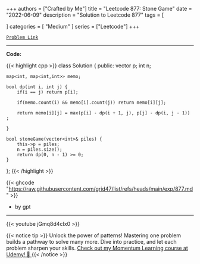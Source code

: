 
+++
authors = ["Crafted by Me"]
title = "Leetcode 877: Stone Game"
date = "2022-06-09"
description = "Solution to Leetcode 877"
tags = [
    
]
categories = [
    "Medium"
]
series = ["Leetcode"]
+++



[`Problem Link`](https://leetcode.com/problems/stone-game/description/)

---

**Code:**

{{< highlight cpp >}}
class Solution {
public:
    vector<int> p;
    int n;
    
    map<int, map<int,int>> memo;
    
    bool dp(int i, int j) {
        if(i == j) return p[i];
        
        if(memo.count(i) && memo[i].count(j)) return memo[i][j];
        
        return memo[i][j] = max(p[i] - dp(i + 1, j), p[j] - dp(i, j - 1)) ;
        
    }
    
    bool stoneGame(vector<int>& piles) {
        this->p = piles;
        n = piles.size();
        return dp(0, n - 1) >= 0;
    }
};
{{< /highlight >}}


{{< ghcode "https://raw.githubusercontent.com/grid47/list/refs/heads/main/exp/877.md" >}}
- by gpt
        
---
{{< youtube jGmq8d4cIx0 >}}

{{< notice tip >}}
Unlock the power of patterns! Mastering one problem builds a pathway to solve many more. Dive into practice, and let each problem sharpen your skills. [Check out my Momentum Learning course at Udemy! 🚀 ](https://www.udemy.com/course/algorithms-and-data-structures-in-cpp/)
{{< /notice >}}

